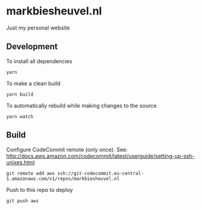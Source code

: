 markbiesheuvel.nl
==

Just my personal website

Development
--

To install all dependencies

    yarn

To make a clean build

    yarn build

To automatically rebuild while making changes to the source

    yarn watch

Build
--

Configure CodeCommit remote (only once).
See: http://docs.aws.amazon.com/codecommit/latest/userguide/setting-up-ssh-unixes.html

    git remote add aws ssh://git-codecommit.eu-central-1.amazonaws.com/v1/repos/markbiesheuvel.nl

Push to this repo to deploy

    git push aws

